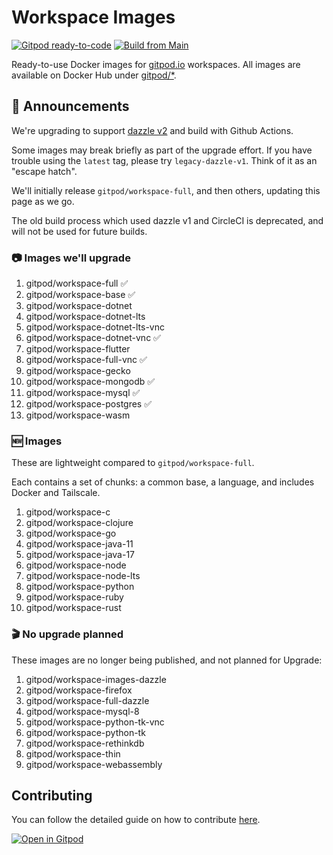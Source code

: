 # Workspace Images

[![Gitpod ready-to-code](https://img.shields.io/badge/Gitpod-ready--to--code-908a85?logo=gitpod)](https://gitpod.io/#https://github.com/gitpod-io/workspace-images)
[![Build from Main](https://github.com/gitpod-io/workspace-images/actions/workflows/push-main.yml/badge.svg)](https://github.com/gitpod-io/workspace-images/actions/workflows/push-main.yml)

Ready-to-use Docker images for [gitpod.io](https://www.gitpod.io) workspaces. All images are available on Docker Hub under [gitpod/*](https://hub.docker.com/u/gitpod).


## 📢 Announcements

We're upgrading to support [dazzle v2](https://github.com/gitpod-io/dazzle) and build with Github Actions.

Some images may break briefly as part of the upgrade effort. If you have trouble using the `latest` tag, please try `legacy-dazzle-v1`. Think of it as an "escape hatch".

We'll initially release `gitpod/workspace-full`, and then others, updating this page as we go.

The old build process which used dazzle v1 and CircleCI is deprecated, and will not be used for future builds.

### 📷 Images we'll upgrade

1. gitpod/workspace-full ✅
1. gitpod/workspace-base ✅
1. gitpod/workspace-dotnet
1. gitpod/workspace-dotnet-lts
1. gitpod/workspace-dotnet-lts-vnc
1. gitpod/workspace-dotnet-vnc ✅
1. gitpod/workspace-flutter
1. gitpod/workspace-full-vnc ✅
1. gitpod/workspace-gecko
1. gitpod/workspace-mongodb ✅
1. gitpod/workspace-mysql ✅
1. gitpod/workspace-postgres ✅
1. gitpod/workspace-wasm

### 🆕 Images

These are lightweight compared to `gitpod/workspace-full`.

Each contains a set of chunks: a common base, a language, and includes Docker and Tailscale.

1. gitpod/workspace-c
1. gitpod/workspace-clojure
1. gitpod/workspace-go
1. gitpod/workspace-java-11
1. gitpod/workspace-java-17
1. gitpod/workspace-node
1. gitpod/workspace-node-lts
1. gitpod/workspace-python
1. gitpod/workspace-ruby
1. gitpod/workspace-rust

### 🎬 No upgrade planned

These images are no longer being published, and not planned for Upgrade:

1. gitpod/workspace-images-dazzle
1. gitpod/workspace-firefox
1. gitpod/workspace-full-dazzle
1. gitpod/workspace-mysql-8
1. gitpod/workspace-python-tk-vnc
1. gitpod/workspace-python-tk
1. gitpod/workspace-rethinkdb
1. gitpod/workspace-thin
1. gitpod/workspace-webassembly

## Contributing

You can follow the detailed guide on how to contribute [here](CONTRIBUTING.md).

[![Open in Gitpod](https://gitpod.io/button/open-in-gitpod.svg)](https://gitpod.io/#https://github.com/gitpod-io/workspace-images)
